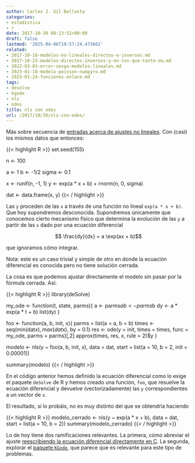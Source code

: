 ```yaml
---
author: Carlos J. Gil Bellosta
categories:
- estadística
- r
date: 2017-10-30 08:13:52+00:00
draft: false
lastmod: '2025-04-06T18:57:24.473662'
related:
- 2017-10-16-modelos-no-lineales-directos-e-inversos.md
- 2017-10-23-modelos-directos-inversos-y-en-los-que-tanto-da.md
- 2022-03-03-error-sesgo-modelos-lineales.md
- 2023-01-18-modelo-poisson-numpyro.md
- 2023-01-24-funciones-enlace.md
tags:
- desolve
- kgode
- nls
- odes
title: nls con odes
url: /2017/10/30/nls-con-odes/
---
```


Más sobre secuencia de [entradas acerca de ajustes no lineales](https://datanalytics.com/2017/10/16/modelos-no-lineales-directos-e-inversos/). Con (casi) los mismos datos que entonces:

{{< highlight R >}}
set.seed(155)

n <- 100

a <- 1
b <- -1/2
sigma <- 0.1

x <- runif(n, -1, 1)
y <- exp(a * x + b) + rnorm(n, 0, sigma)

dat <- data.frame(x, y)
{{< / highlight >}}

Las `y` proceden de las `x` a través de una función no lineal `exp(a * x + b)`. Que hoy supondremos desconocida. Supondremos únicamente que conocemos cierto mecanismo físico que determina la evolución de las `y` a partir de las `x` dado por una ecuación diferencial

$$ \frac{dy}{dx} = a \exp(ax + b)$$

que ignoramos cómo integrar.

Nota: este es un caso trivial y simple de otro en donde la ecuación diferencial es conocida pero no tiene solución cerrada.

La cosa es que podemos ajustar directamente el modelo sin pasar por la fórmula cerrada. Así:

{{< highlight R >}}
library(deSolve)

my_ode <- function(t, state, parms){
  a <- parms$a
  b <- parms$b
  dy <- a * exp(a * t + b)
  list(dy)
}

foo <- function(a, b, init, x){
  parms = list(a = a, b = b)
  times <- seq(min(dat$x), max(dat$x), by = 0.1)
  res <- ode(y = init, times = times, func = my_ode, parms = parms)[,2]
  approx(times, res, x, rule = 2)$y
}


modelo <- nls(y ~ foo(a, b, init, x),
              data = dat,
              start = list(a = 10, b = 2, init = 0.00001))

summary(modelo)
{{< / highlight >}}

En el código anterior hemos definido la ecuación diferencial como lo exige el paquete `deSolve` de R y hemos creado una función, `foo`, que resuelve la ecuación diferencial y devuelve (vectorizadamente) las `y` correspondientes a un vector de `x`.

El resultado, si lo probáis, no es muy distinto del que se obtendría haciendo

{{< highlight R >}}
modelo_cerrado <- nls(y ~ exp(a * x + b),
  data = dat, start = list(a = 10, b = 2))
summary(modelo_cerrado)
{{< / highlight >}}

Lo de hoy tiene dos ramificaciones relevantes. La primera, cómo abreviar el ajuste [reescribiendo la ecuación diferencial directamente en C](https://cran.r-project.org/web/packages/deSolve/vignettes/compiledCode.pdf). La segunda, explorar el [paquete `KGode`](https://cran.r-project.org/web/packages/KGode/index.html), que parece que es relevante para este tipo de problemas.